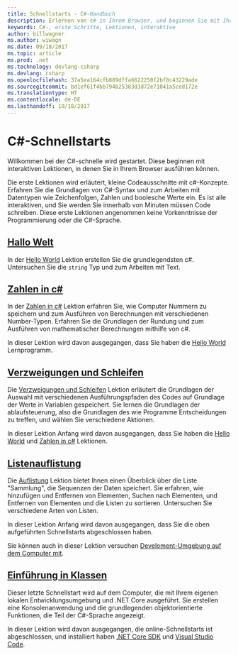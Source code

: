 ```yaml
---
title: Schnellstarts - C#-Handbuch
description: Erlernen von c# in Ihrem Browser, und beginnen Sie mit Ihrer eigenen Entwicklungsumgebung
keywords: C#-, erste Schritte, Lektionen, interaktive
author: billwagner
ms.author: wiwagn
ms.date: 09/18/2017
ms.topic: article
ms.prod: .net
ms.technology: devlang-csharp
ms.devlang: csharp
ms.openlocfilehash: 37a5ea164cfb889dffa6622250f2bf8c43229ade
ms.sourcegitcommit: bd1ef61f4bb794b25383d3d72e71041a5ced172e
ms.translationtype: HT
ms.contentlocale: de-DE
ms.lasthandoff: 10/18/2017
---
```

# <a name="c-quick-starts"></a>C#-Schnellstarts #

Willkommen bei der C#-schnelle wird gestartet. Diese beginnen mit interaktiven Lektionen, in denen Sie in Ihrem Browser ausführen können.

Die erste Lektionen wird erläutert, kleine Codeausschnitte mit c#-Konzepte. Erfahren Sie die Grundlagen von C#-Syntax und zum Arbeiten mit Datentypen wie Zeichenfolgen, Zahlen und boolesche Werte ein. Es ist alle interaktiven, und Sie werden Sie innerhalb von Minuten müssen Code schreiben. Diese erste Lektionen angenommen keine Vorkenntnisse der Programmierung oder die C#-Sprache.

## <a name="hello-worldhello-worldyml"></a>[Hallo Welt](hello-world.yml)

In der [Hello World](hello-world.yml) Lektion erstellen Sie die grundlegendsten c#. Untersuchen Sie die `string` Typ und zum Arbeiten mit Text.

## <a name="numbers-in-cnumbers-in-csharpyml"></a>[Zahlen in c#](numbers-in-csharp.yml)

In der [Zahlen in c#](numbers-in-csharp.yml) Lektion erfahren Sie, wie Computer Nummern zu speichern und zum Ausführen von Berechnungen mit verschiedenen Number-Typen. Erfahren Sie die Grundlagen der Rundung und zum Ausführen von mathematischer Berechnungen mithilfe von c#.

In dieser Lektion wird davon ausgegangen, dass Sie haben die [Hello World](hello-world.yml) Lernprogramm.

## <a name="branches-and-loopsbranches-and-loopsyml"></a>[Verzweigungen und Schleifen](branches-and-loops.yml)

Die [Verzweigungen und Schleifen](branches-and-loops.yml) Lektion erläutert die Grundlagen der Auswahl mit verschiedenen Ausführungspfaden des Codes auf Grundlage der Werte in Variablen gespeichert. Sie lernen die Grundlagen der ablaufsteuerung, also die Grundlagen des wie Programme Entscheidungen zu treffen, und wählen Sie verschiedene Aktionen.

In dieser Lektion Anfang wird davon ausgegangen, dass Sie haben die [Hello World](hello-world.yml) und [Zahlen in c#](numbers-in-csharp.yml) Lektionen.

## <a name="list-collectionlist-collectionyml"></a>[Listenauflistung](list-collection.yml)

Die [Auflistung](list-collection.yml) Lektion bietet Ihnen einen Überblick über die Liste "Sammlung", die Sequenzen der Daten speichert. Sie erfahren, wie hinzufügen und Entfernen von Elementen, Suchen nach Elementen, und Entfernen von Elementen und die Listen zu sortieren. Untersuchen Sie verschiedene Arten von Listen.

In dieser Lektion Anfang wird davon ausgegangen, dass Sie die oben aufgeführten Schnellstarts abgeschlossen haben.

Sie können auch in dieser Lektion versuchen [Develoment-Umgebung auf dem Computer mit](arrays-and-collections.md).

## <a name="introduction-to-classesintroduction-to-classesmd"></a>[Einführung in Klassen](introduction-to-classes.md)

Dieser letzte Schnellstart wird auf dem Computer, die mit Ihrem eigenen lokalen Entwicklungsumgebung und .NET Core ausgeführt.
Sie erstellen eine Konsolenanwendung und die grundlegenden objektorientierte Funktionen, die Teil der C#-Sprache angezeigt.

In dieser Lektion wird davon ausgegangen, die online-Schnellstarts ist abgeschlossen, und installiert haben [.NET Core SDK](http://dot.net/core) und [Visual Studio Code](https://code.visualstudio.com/).
